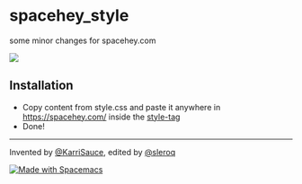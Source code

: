 # spacehey_style
some minor changes for spacehey.com

![](https://i.ibb.co/Bts0Z2b/spacehey-screenshot.png)


## Installation
- Copy content from style.css and paste it anywhere in https://spacehey.com/ inside the [style-tag](https://www.w3schools.com/tags/tag_style.asp)
- Done!

---

Invented by [@KarriSauce](https://github.com/KarriSauce), edited by [@sleroq](https://github.com/sleroq)

<a href="https://develop.spacemacs.org"><img src="https://cdn.rawgit.com/syl20bnr/spacemacs/442d025779da2f62fc86c2082703697714db6514/assets/spacemacs-badge.svg" alt="Made with Spacemacs">
